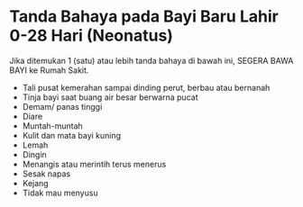 # Tanda Bahaya pada Bayi Baru Lahir 0-28 Hari (Neonatus)

Jika ditemukan 1 (satu) atau lebih tanda bahaya di bawah ini, SEGERA BAWA BAYI ke Rumah Sakit.
- Tali pusat kemerahan sampai dinding perut, berbau atau bernanah
- Tinja bayi saat buang air besar berwarna pucat
- Demam/ panas tinggi
- Diare
- Muntah-muntah
- Kulit dan mata bayi kuning
- Lemah
- Dingin
- Menangis atau merintih terus menerus
- Sesak napas
- Kejang
- Tidak mau menyusu
